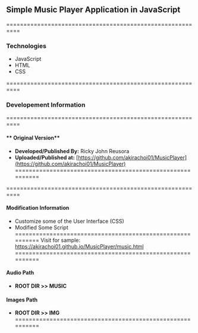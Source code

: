 ## **Simple Music Player Application in JavaScript**
==========================================================

### Technologies
- JavaScript
- HTML
- CSS

==========================================================
### **Developement Information**
==========================================================
#### ** Original Version**
- **Developed/Published By:** Ricky John Reusora
- **Uploaded/Published at:** [https://github.com/akirachoi01/MusicPlayer](https://github.com/akirachoi01/MusicPlayer) 
==========================================================

==========================================================
#### **Modification Information**
- Customize some of the User Interface (CSS)
- Modified Some Script
==========================================================
Visit for sample: https://akirachoi01.github.io/MusicPlayer/music.html
==========================================================
#### **Audio Path**
- **ROOT DIR >> MUSIC**
#### **Images Path**
- **ROOT DIR >> IMG**
==========================================================
